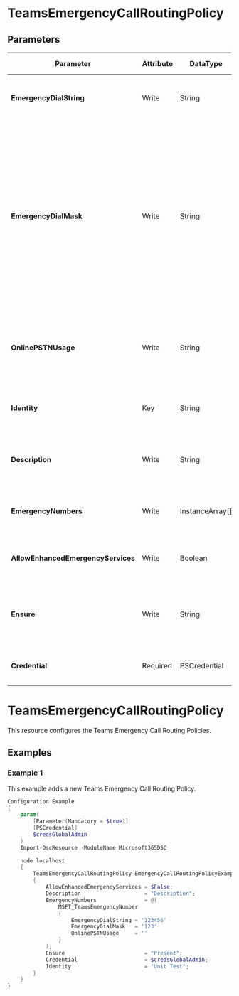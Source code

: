 ﻿# TeamsEmergencyCallRoutingPolicy

## Parameters

| Parameter | Attribute | DataType | Description | Allowed Values |
| --- | --- | --- | --- | --- |
| **EmergencyDialString** | Write | String | Specifies the emergency phone number. ||
| **EmergencyDialMask** | Write | String | For each Teams emergency number, you can specify zero or more emergency dial masks. A dial mask is a number that you want to translate into the value of the emergency dial number value when it is dialed. ||
| **OnlinePSTNUsage** | Write | String | Specify the online public switched telephone network (PSTN) usage ||
| **Identity** | Key | String | Identity of the Teams Emergency Call Routing Policy. ||
| **Description** | Write | String | Description of the Teams Emergency Call Routing Policy. ||
| **EmergencyNumbers** | Write | InstanceArray[] | Emergency number(s) associated with the policy. ||
| **AllowEnhancedEmergencyServices** | Write | Boolean | Flag to enable Enhanced Emergency Services ||
| **Ensure** | Write | String | Present ensures the policy exists, absent ensures it is removed. |Present, Absent|
| **Credential** | Required | PSCredential | Credentials of the Teams Admin. ||


# TeamsEmergencyCallRoutingPolicy

This resource configures the Teams Emergency Call Routing Policies.

## Examples

### Example 1

This example adds a new Teams Emergency Call Routing Policy.

```powershell
Configuration Example
{
    param(
        [Parameter(Mandatory = $true)]
        [PSCredential]
        $credsGlobalAdmin
    )
    Import-DscResource -ModuleName Microsoft365DSC

    node localhost
    {
        TeamsEmergencyCallRoutingPolicy EmergencyCallRoutingPolicyExample
        {
            AllowEnhancedEmergencyServices = $False;
            Description                    = "Description";
            EmergencyNumbers               = @(
                MSFT_TeamsEmergencyNumber
                {
                    EmergencyDialString = '123456'
                    EmergencyDialMask   = '123'
                    OnlinePSTNUsage     = ''
                }
            );
            Ensure                         = "Present";
            Credential                     = $credsGlobalAdmin;
            Identity                       = "Unit Test";
        }
    }
}
```

